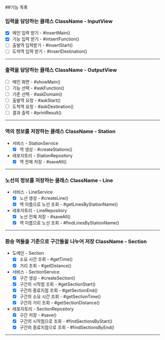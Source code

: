 ##기능 목록

### 입력을 담당하는 클래스 ClassName - InputView
- [x] 메인 입력 받기 - #insertMain()
- [x] 기능 입력 받기 - #intsertFunction()
- [ ] 출발역 입력받기 - #insertStart()
- [ ] 도착역 입력 받기 - #insertDestination()
---
### 출력을 담당하는 클래스 ClassName - OutputView 
- [ ] 메인 화면 - #showMain()
- [ ] 기능 선택 - #askFunction()
- [ ] 기준 선택 - #askDomain()
- [ ] 출발역 요청 - #askStart()
- [ ] 도착역 요청 - #askDestination()
- [ ] 결과 출력 - #printResult()
---
### 역의 정보를 저장하는 클래스 ClassName - Station
- 서비스 - StationService
  - [x] 역 생성 - #createStations()
- 레포지토리 - StationRepository
  - [x] 역 전체 저장 - #saveAll()
---
### 노선의 정보를 저장하는 클래스 ClassName - Line
- 서비스 - LineService
  - [x] 노선 생성 - #createLine()
  - [x] 역 이름으로 노선 조회 - #getLinesByStationName()
- 레포지토리 - LineRepository
  - [x] 노선 전체 저장 - #saveAll()
  - [x] 역 이름으로 노선 조회 - #findLinesByStationName()
---
### 환승 역들을 기준으로 구간들을 나누어 저장 ClassName - Section
- 도메인 - Section
  - [x] 소요 시간 조회 - #getTime()
  - [x] 거리 조회 - #getDistance()
  
- 서비스 - SectionService
  - [x] 구간 생성 - #createSection()
  - [x] 구간의 시작점 조회 - #getSectionStart()
  - [x] 구간의 종료지점 조회 - #getSectionEnd()
  - [x] 구간의 소요 시간 조회 - #getSectionTime()
  - [x] 구간의 거리 조회 - #getSectionDistance()
- 레포지토리 - SectionRepository
  - [x] 구간 저장 - #save()
  - [x] 구간의 시작점으로 조회 - #findSectionsByStart()
  - [x] 구간의 종료지점으로 조회 - #findSectionsByEnd()
---

